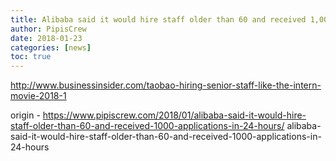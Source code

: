 ```yaml
---
title: Alibaba said it would hire staff older than 60 and received 1,000 applications in 24 hours
author: PipisCrew
date: 2018-01-23
categories: [news]
toc: true
---
```


http://www.businessinsider.com/taobao-hiring-senior-staff-like-the-intern-movie-2018-1

origin - https://www.pipiscrew.com/2018/01/alibaba-said-it-would-hire-staff-older-than-60-and-received-1000-applications-in-24-hours/ alibaba-said-it-would-hire-staff-older-than-60-and-received-1000-applications-in-24-hours